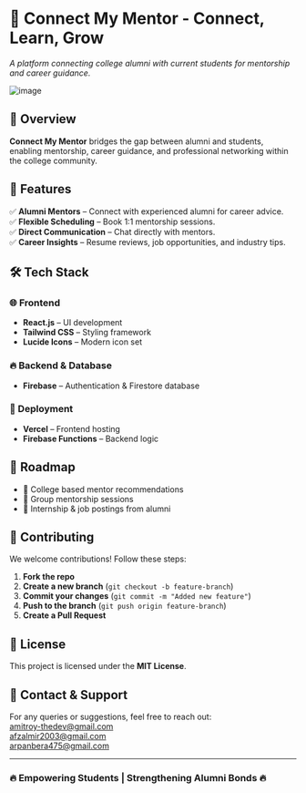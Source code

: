 # 🚀 Connect My Mentor  -  Connect, Learn, Grow
*A platform connecting college alumni with current students for mentorship and career guidance.*  

![image](https://github.com/user-attachments/assets/5033e52f-b91b-4664-90a7-81e79c91d392)

## 🌟 Overview  
**Connect My Mentor** bridges the gap between alumni and students, enabling mentorship, career guidance, and professional networking within the college community.  

## 🎯 Features  
✅ **Alumni Mentors** – Connect with experienced alumni for career advice.  
✅ **Flexible Scheduling** – Book 1:1 mentorship sessions.  
✅ **Direct Communication** – Chat directly with mentors.  
✅ **Career Insights** – Resume reviews, job opportunities, and industry tips.  

## 🛠 Tech Stack  
### 🌐 Frontend  
- **React.js** – UI development  
- **Tailwind CSS** – Styling framework  
- **Lucide Icons** – Modern icon set  

### 🔥 Backend & Database  
- **Firebase** – Authentication & Firestore database  

### 🚀 Deployment  
- **Vercel** – Frontend hosting  
- **Firebase Functions** – Backend logic  

## 📢 Roadmap  
- 🔹 College based mentor recommendations  
- 🔹 Group mentorship sessions  
- 🔹 Internship & job postings from alumni  

## 🤝 Contributing  
We welcome contributions! Follow these steps:  
1. **Fork the repo**  
2. **Create a new branch** (`git checkout -b feature-branch`)  
3. **Commit your changes** (`git commit -m "Added new feature"`)  
4. **Push to the branch** (`git push origin feature-branch`)  
5. **Create a Pull Request**  

## 📜 License  
This project is licensed under the **MIT License**.  

## 📢 Contact & Support  
For any queries or suggestions, feel free to reach out:  
amitroy-thedev@gmail.com
<br>
afzalmir2003@gmail.com
<br>
arpanbera475@gmail.com 

---

### 🔥 **Empowering Students | Strengthening Alumni Bonds** 🔥
